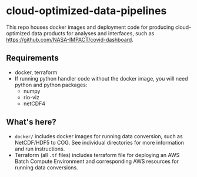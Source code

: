 # cloud-optimized-data-pipelines

This repo houses docker images and deployment code for producing cloud-optimized
data products for analyses and interfaces, such as
https://github.com/NASA-IMPACT/covid-dashboard.

## Requirements

* docker, terraform
* If running python handler code without the docker image, you will need python and python packages:
  * numpy
  * rio-viz
  * netCDF4

## What's here?

* `docker/` includes docker images for
  running data conversion, such as NetCDF/HDF5 to COG. See individual directories
  for more information and run instructions.
* Terraform (all `.tf` files) includes terraform file for deploying an AWS Batch Compute
  Environment and corresponding AWS resources for running data conversions.
